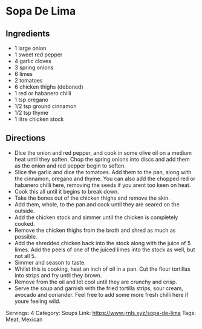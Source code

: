 # Sopa De Lima
## Ingredients
- 1 large onion
- 1 sweet red pepper
- 4 garlic cloves
- 3 spring onions
- 6 limes
- 2 tomatoes
- 6 chicken thighs (deboned)
- 1 red or habanero chilli
- 1 tsp oregano
- 1/2 tsp ground cinnamon
- 1/2 tsp thyme
- 1 litre chicken stock
## Directions
- Dice the onion and red pepper, and cook in some olive oil on a medium heat until they soften. Chop the spring onions into discs and add them as the onion and red pepper begin to soften.
- Slice the garlic and dice the tomatoes. Add them to the pan, along with the cinnamon, oregano and thyme. You can also add the chopped red or habanero chilli here, removing the seeds if you arent too keen on heat.
- Cook this all until it begins to break down.
- Take the bones out of the chicken thighs and remove the skin.
- Add them, whole, to the pan and cook until they are seared on the outside.
- Add the chicken stock and simmer until the chicken is completely cooked.
- Remove the chicken thighs from the broth and shred as much as possible.
- Add the shredded chicken back into the stock along with the juice of 5 limes. Add the peels of one of the juiced limes into the stock as well, but not all 5.
- Simmer and season to taste.
- Whilst this is cooking, heat an inch of oil in a pan. Cut the flour tortillas into strips and fry until they brown.
- Remove from the oil and let cool until they are crunchy and crisp.
- Serve the soup and garnish with the fried tortilla strips, sour cream, avocado and coriander. Feel free to add some more fresh chilli here if youre feeling wild.

Servings: 4
Category: Soups
Link: https://www.jrnls.xyz/sopa-de-lima
Tags: Meat, Mexican
